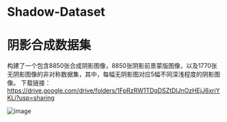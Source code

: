 # Shadow-Dataset
# 阴影合成数据集
构建了一个包含8850张合成阴影图像，8850张阴影前景蒙版图像，以及1770张无阴影图像的非对称数据集，其中，每幅无阴影图对应5幅不同深浅程度的阴影图像。
下载链接：https://drive.google.com/drive/folders/1FpRzRW1TDqDSZtDlJnOzHEjJ6xriYKLi?usp=sharing

![image](https://user-images.githubusercontent.com/130221439/230717838-f25c2f8d-ae2c-40c1-9362-8649d96345ed.png)

